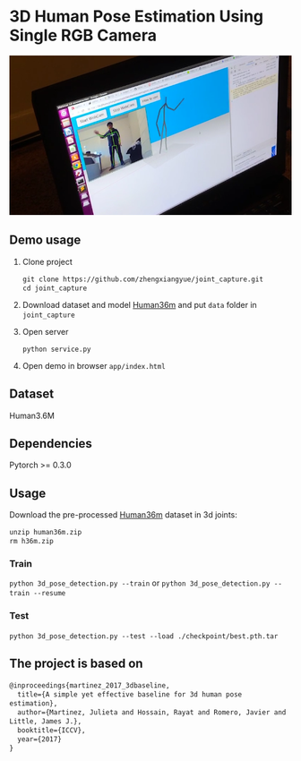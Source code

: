 # 3D Human Pose Estimation Using Single RGB Camera

<a target="_blank" href="https://youtu.be/cOUscx5WRF0"><img src="./static/1.png"/></a>

## Demo usage

1. Clone project

   ```
   git clone https://github.com/zhengxiangyue/joint_capture.git
   cd joint_capture
   ```

2. Download dataset and model [Human36m](https://drive.google.com/file/d/1IbVK2fXcr77JyI_ntyRV6OvoLwoMSq3a/view) and put `data` folder in `joint_capture`

3. Open server

   ```
   python service.py
   ```

4. Open demo in browser `app/index.html`

## Dataset

Human3.6M
## Dependencies
Pytorch >= 0.3.0
## Usage
Download the pre-processed [Human36m](https://drive.google.com/file/d/1IbVK2fXcr77JyI_ntyRV6OvoLwoMSq3a/view) dataset in 3d joints:

```
unzip human36m.zip
rm h36m.zip
```
### Train 
`python 3d_pose_detection.py --train`
or
`python 3d_pose_detection.py --train --resume`
### Test
`python 3d_pose_detection.py --test --load ./checkpoint/best.pth.tar`

## The project is based on

```
@inproceedings{martinez_2017_3dbaseline,
  title={A simple yet effective baseline for 3d human pose estimation},
  author={Martinez, Julieta and Hossain, Rayat and Romero, Javier and Little, James J.},
  booktitle={ICCV},
  year={2017}
}
```
